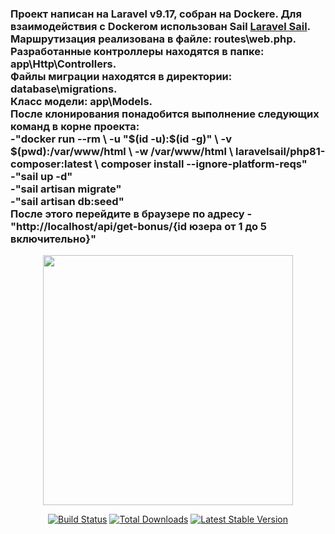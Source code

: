 <h3> Проект написан на Laravel v9.17, собран на Dockere.
Для взаимодействия с Dockeroм использован Sail <a href="https://laravel.com/docs/9.x/sail">Laravel Sail</a>.
<br/>
Маршрутизация реализована в файле: routes\web.php.
<br/>
Разработанные контроллеры находятся в папке: app\Http\Controllers.
<br/>
Файлы миграции находятся в директории: database\migrations.
<br/>
Класс модели: app\Models.
<br/>
После клонирования понадобится выполнение следующих команд в корне проекта: <br/> 
-"docker run --rm \
    -u "$(id -u):$(id -g)" \
    -v $(pwd):/var/www/html \
    -w /var/www/html \
    laravelsail/php81-composer:latest \
    composer install --ignore-platform-reqs"
<br/> 
-"sail up -d"
<br/>
-"sail artisan migrate"
<br/>
-"sail artisan db:seed"
<br/>
После этого перейдите в браузере по адресу 
-"http://localhost/api/get-bonus/{id юзера от 1 до 5 включительно}"
</h3>
<p align="center">
<a href="https://laravel.com" target="_blank">
<img src="https://raw.githubusercontent.com/laravel/art/master/logo-lockup/5%20SVG/2%20CMYK/1%20Full%20Color/laravel-logolockup-cmyk-red.svg" width="400"></a></p>

<p align="center">
<a href="https://travis-ci.org/laravel/framework"><img src="https://travis-ci.org/laravel/framework.svg" alt="Build Status"></a>
<a href="https://packagist.org/packages/laravel/framework"><img src="https://img.shields.io/packagist/dt/laravel/framework" alt="Total Downloads"></a>
<a href="https://packagist.org/packages/laravel/framework"><img src="https://img.shields.io/packagist/v/laravel/framework" alt="Latest Stable Version"></a>
